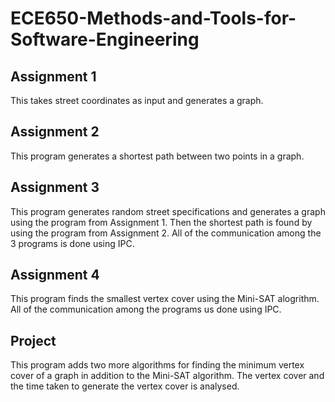 # ECE650-Methods-and-Tools-for-Software-Engineering

## Assignment 1
This takes street coordinates as input and generates a graph. 

## Assignment 2
This program generates a shortest path between two points in a graph.

## Assignment 3
This program generates random street specifications and generates a graph using the program from Assignment 1. Then the shortest path is found by using the program from Assignment 2. All of the communication among the 3 programs is done using IPC.

## Assignment 4
This program finds the smallest vertex cover using the Mini-SAT alogrithm. All of the communication among the programs us done using IPC.

## Project
This program adds two more algorithms for finding the minimum vertex cover of a graph in addition to the Mini-SAT algorithm. The vertex cover and the time taken to generate the vertex cover is analysed.